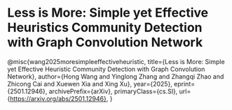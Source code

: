 # Less is More: Simple yet Effective Heuristics Community Detection with Graph Convolution Network

@misc{wang2025moresimpleeffectiveheuristic,
      title={Less is More: Simple yet Effective Heuristic Community Detection with Graph Convolution Network}, 
      author={Hong Wang and Yinglong Zhang and Zhangqi Zhao and Zhicong Cai and Xuewen Xia and Xing Xu},
      year={2025},
      eprint={2501.12946},
      archivePrefix={arXiv},
      primaryClass={cs.SI},
      url={https://arxiv.org/abs/2501.12946}, 
}

